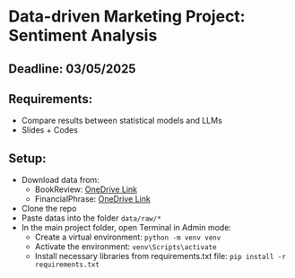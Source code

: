 # Data-driven Marketing Project: Sentiment Analysis

## Deadline: 03/05/2025

## Requirements:
- Compare results between statistical models and LLMs
- Slides + Codes

## Setup:
- Download data from:
    + BookReview: [OneDrive Link](https://stneuedu-my.sharepoint.com/:f:/g/personal/11221106_st_neu_edu_vn/EjuHGwMvVxdFrNqojayLjhEBGbTNrFRfSgihvONdm91fZQ?e=lkD7qn)
    + FinancialPhrase: [OneDrive Link](https://stneuedu-my.sharepoint.com/:f:/g/personal/11221106_st_neu_edu_vn/EhkE1oHqgfJLp4GTxllBgbQBiEcv4bycqvS4-twJfHS_FA?e=bDjNM2)
- Clone the repo
- Paste datas into the folder `data/raw/*`
- In the main project folder, open Terminal in Admin mode:
    - Create a virtual environment: `python -m venv venv`
    - Activate the environment: `venv\Scripts\activate`
    - Install necessary libraries from requirements.txt file: `pip install -r requirements.txt`